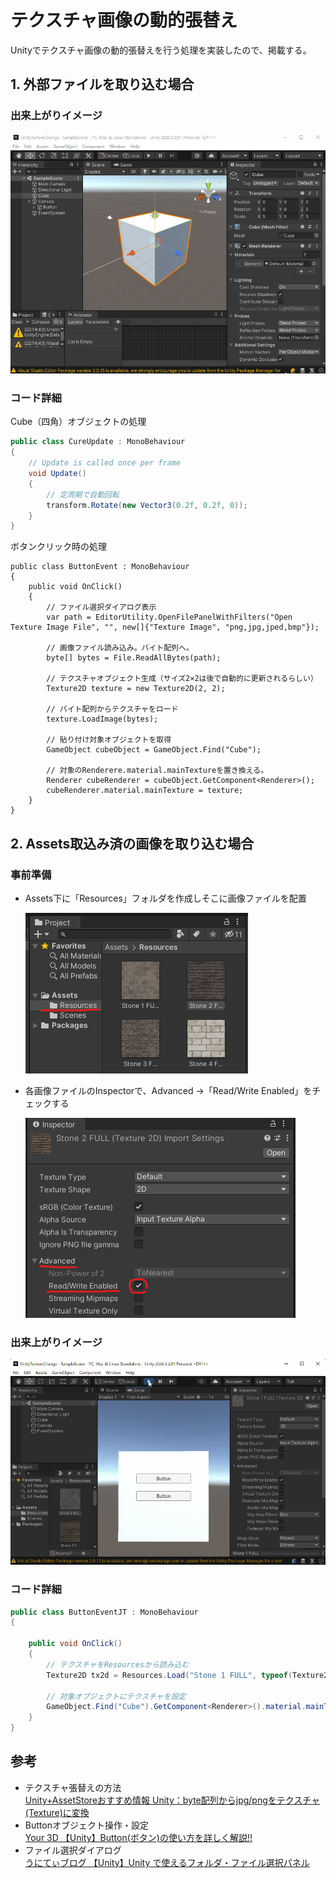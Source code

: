 # テクスチャ画像の動的張替え

Unityでテクスチャ画像の動的張替えを行う処理を実装したので、掲載する。

## 1. 外部ファイルを取り込む場合

### 出来上がりイメージ

![img](./Img/demo.gif)


### コード詳細

Cube（四角）オブジェクトの処理
``` csharp
public class CureUpdate : MonoBehaviour
{
    // Update is called once per frame
    void Update()
    {
        // 定周期で自動回転
        transform.Rotate(new Vector3(0.2f, 0.2f, 0));
    }
}
```

ボタンクリック時の処理

``` cSharp
public class ButtonEvent : MonoBehaviour
{
    public void OnClick()
    {
        // ファイル選択ダイアログ表示
        var path = EditorUtility.OpenFilePanelWithFilters("Open Texture Image File", "", new[]{"Texture Image", "png,jpg,jped,bmp"});

        // 画像ファイル読み込み。バイト配列へ。
        byte[] bytes = File.ReadAllBytes(path);

        // テクスチャオブジェクト生成（サイズ2×2は後で自動的に更新されるらしい）
        Texture2D texture = new Texture2D(2, 2);

        // バイト配列からテクスチャをロード
        texture.LoadImage(bytes);

        // 貼り付け対象オブジェクトを取得
        GameObject cubeObject = GameObject.Find("Cube");

        // 対象のRenderere.material.mainTextureを置き換える。
        Renderer cubeRenderer = cubeObject.GetComponent<Renderer>();
        cubeRenderer.material.mainTexture = texture;
    }
}

```

## 2. Assets取込み済の画像を取り込む場合

### 事前準備

- Assets下に「Resources」フォルダを作成しそこに画像ファイルを配置  

  ![Resources](/Img/Resources.png)

- 各画像ファイルのInspectorで、Advanced →「Read/Write Enabled」をチェックする  

  ![Inspector](/Img/Inspector.png)

### 出来上がりイメージ

![img](./Img/demo2.gif)


### コード詳細

``` csharp
public class ButtonEventJT : MonoBehaviour
{

    public void OnClick()
    {
        // テクスチャをResourcesから読み込む
        Texture2D tx2d = Resources.Load("Stone 1 FULL", typeof(Texture2D)) as Texture2D;

        // 対象オブジェクトにテクスチャを設定
        GameObject.Find("Cube").GetComponent<Renderer>().material.mainTexture = tx2d;
    }
}

```

## 参考
- テクスチャ張替えの方法  
[Unity+AssetStoreおすすめ情報 Unity：byte配列からjpg/pngをテクスチャ(Texture)に変換](https://www.fast-system.jp/unity%ef%bc%9abyte%e9%85%8d%e5%88%97%e3%81%8b%e3%82%89jpg-png%e3%82%92%e3%83%86%e3%82%af%e3%82%b9%e3%83%81%e3%83%a3texture%e3%81%ab%e5%a4%89%e6%8f%9b/)
- Buttonオブジェクト操作・設定  
[Your 3D 【Unity】Button(ボタン)の使い方を詳しく解説!!](https://your-3d.com/unity-button-use/)
- ファイル選択ダイアログ  
[うにてぃブログ 【Unity】Unity で使えるフォルダ・ファイル選択パネル](https://hacchi-man.hatenablog.com/entry/2020/01/21/220000#EditorUtilityOpenFilePanelWithFilters)
